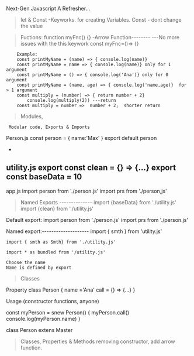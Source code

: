 Next-Gen Javascript
A Refresher...

> let & Const -Keyworks. for creating Variables.
Const - dont change the value

> Fuctions:
        function myFnc() {}
    -Arrow Function--------             ---No more issues with the this keywork
        const myFnc=()=> {}

        Example:
        const printMyName = (name) => { console.log(name)}
        const printMyName = name => { console.log(name)} only for 1 argument
        const printMyName = () => { console.log('Ana')} only for 0 argument
        const printMyName = (name, age) => { console.log('name,age)}  for > 1 argument
        const multiply = (number) => { return number + 2} 
            console.log(multiply(2)) ---return
        const multiply = number =>  number + 2;  shorter return

> Modules,

     Modular code, Exports & Imports

Person.js
const person = {
    name:'Max'
}
export default person


-
utility.js
export const clean = {} => {...}
export const baseData = 10
-

app.js
import person from './person.js'
import prs from './person,js'

> Named Exports --------------
import {baseData} from './utility.js'  
import {clean} from './utility.js'


Default export:
    import person from './person.js'
    import prs from './person.js'

Named export:--------------------
    import { smth } from 'utility.js'

    import { smth as Smth} from './utility.js'

    import * as bundled from '/utility.js'

    Choose the name
    Name is defined by export

> Classes

Property
class Person {
    name ='Ana'
    call = {} => {...}
}

Usage (constructor functions, anyone)

const myPerson = snew Person() {
       myPerson.call()
       console.log(myPerson.name) }

class Person extens Master

> Classes, Properties & Methods
    removing constructor, add arrow function.

> 